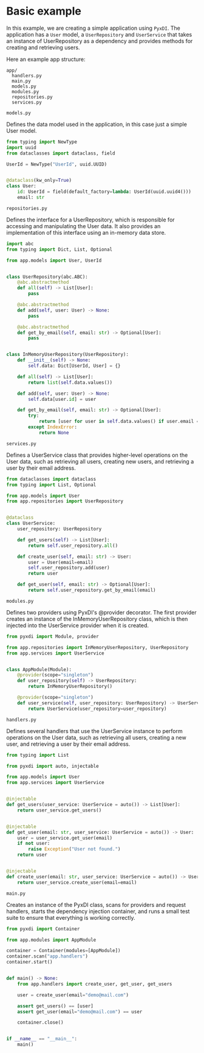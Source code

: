 # Basic example

In this example, we are creating a simple application using `PyxDI`. The application has a `User` model, a `UserRepository` and `UserService` that takes an instance of UserRepository as a dependency and provides methods for creating and retrieving users.

Here an example app structure:

```
app/
  handlers.py
  main.py
  models.py
  modules.py
  repositories.py
  services.py
```

`models.py`

Defines the data model used in the application, in this case just a simple User model.

```python
from typing import NewType
import uuid
from dataclasses import dataclass, field

UserId = NewType("UserId", uuid.UUID)


@dataclass(kw_only=True)
class User:
    id: UserId = field(default_factory=lambda: UserId(uuid.uuid4()))
    email: str
```

`repositories.py`

Defines the interface for a UserRepository, which is responsible for accessing and manipulating the User data. It also provides an implementation of this interface using an in-memory data store.

```python
import abc
from typing import Dict, List, Optional

from app.models import User, UserId


class UserRepository(abc.ABC):
    @abc.abstractmethod
    def all(self) -> List[User]:
        pass

    @abc.abstractmethod
    def add(self, user: User) -> None:
        pass

    @abc.abstractmethod
    def get_by_email(self, email: str) -> Optional[User]:
        pass


class InMemoryUserRepository(UserRepository):
    def __init__(self) -> None:
        self.data: Dict[UserId, User] = {}

    def all(self) -> List[User]:
        return list(self.data.values())

    def add(self, user: User) -> None:
        self.data[user.id] = user

    def get_by_email(self, email: str) -> Optional[User]:
        try:
            return [user for user in self.data.values() if user.email == email][0]
        except IndexError:
            return None
```

`services.py`

Defines a UserService class that provides higher-level operations on the User data, such as retrieving all users, creating new users, and retrieving a user by their email address.

```python
from dataclasses import dataclass
from typing import List, Optional

from app.models import User
from app.repositories import UserRepository


@dataclass
class UserService:
    user_repository: UserRepository

    def get_users(self) -> List[User]:
        return self.user_repository.all()

    def create_user(self, email: str) -> User:
        user = User(email=email)
        self.user_repository.add(user)
        return user

    def get_user(self, email: str) -> Optional[User]:
        return self.user_repository.get_by_email(email)
```

`modules.py`

Defines two providers using PyxDI's @provider decorator. The first provider creates an instance of the InMemoryUserRepository class, which is then injected into the UserService provider when it is created.

```python
from pyxdi import Module, provider

from app.repositories import InMemoryUserRepository, UserRepository
from app.services import UserService


class AppModule(Module):
    @provider(scope="singleton")
    def user_repository(self) -> UserRepository:
        return InMemoryUserRepository()

    @provider(scope="singleton")
    def user_service(self, user_repository: UserRepository) -> UserService:
        return UserService(user_repository=user_repository)
```

`handlers.py`

Defines several handlers that use the UserService instance to perform operations on the User data, such as retrieving all users, creating a new user, and retrieving a user by their email address.

```python
from typing import List

from pyxdi import auto, injectable

from app.models import User
from app.services import UserService


@injectable
def get_users(user_service: UserService = auto()) -> List[User]:
    return user_service.get_users()


@injectable
def get_user(email: str, user_service: UserService = auto()) -> User:
    user = user_service.get_user(email)
    if not user:
        raise Exception("User not found.")
    return user


@injectable
def create_user(email: str, user_service: UserService = auto()) -> User:
    return user_service.create_user(email=email)
```

`main.py`

Creates an instance of the PyxDI class, scans for providers and request handlers, starts the dependency injection container, and runs a small test suite to ensure that everything is working correctly.

```python
from pyxdi import Container

from app.modules import AppModule

container = Container(modules=[AppModule])
container.scan("app.handlers")
container.start()


def main() -> None:
    from app.handlers import create_user, get_user, get_users

    user = create_user(email="demo@mail.com")

    assert get_users() == [user]
    assert get_user(email="demo@mail.com") == user

    container.close()


if __name__ == "__main__":
    main()
```
